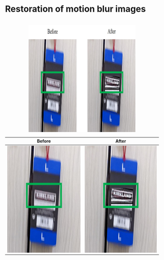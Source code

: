 # Restoration of motion blur images

<p align="center">
  <br>
  
<img src="Images/1_Demonstration.jpg" width="350" height="350">

  <br>
</p>

| Before      |After        |
:-------------------------:|:-------------------------:
<img src="Images/1_Before.jpg" width="350" height="350"> | <img src="Images/1_After.jpg" width="350" height="350">

  
<p align="center">
  <br>
  
  <br>
</p>
